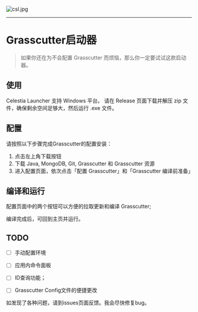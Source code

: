 ![csl.jpg](https://s2.loli.net/2022/05/14/nKk4EIhb7pTjCzP.jpg)

------------


# Grasscutter启动器

> 如果你还在为不会配置 Grasscutter 而烦恼，那么你一定要试试这款启动器。


## 使用
Celestia Launcher 支持 Windows 平台。
请在 Release 页面下载并解压 zip 文件，确保剩余空间足够大，然后运行 .exe 文件。


## 配置
请按照以下步骤完成Grasscutter的配置安装：
1. 点击左上角下载按钮
2. 下载 Java, MongoDB, Git, Grasscutter 和 Grasscutter 资源
3. 进入配置页面，依次点击「配置 Grasscutter」和「Grasscutter 编译前准备」


## 编译和运行
配置页面中的两个按钮可以方便的拉取更新和编译 Grasscutter;

编译完成后，可回到主页并运行。


## TODO
- [ ] 手动配置环境
- [ ] 应用内命令面板
- [ ] ID查询功能；
- [ ] Grasscutter Config文件的便捷更改


如发现了各种问题，请到issues页面反馈。我会尽快修复bug。
